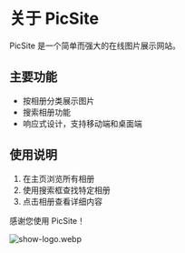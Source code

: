 # 关于 PicSite

PicSite 是一个简单而强大的在线图片展示网站。

## 主要功能

- 按相册分类展示图片
- 搜索相册功能
- 响应式设计，支持移动端和桌面端

## 使用说明

1. 在主页浏览所有相册
2. 使用搜索框查找特定相册
3. 点击相册查看详细内容

感谢您使用 PicSite！

![show-logo.webp](/images/about/show-logo.webp)